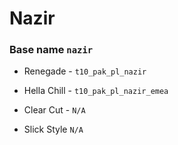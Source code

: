 
# Nazir   
### Base name `nazir`

 - Renegade - `t10_pak_pl_nazir`

 - Hella Chill - `t10_pak_pl_nazir_emea`

 - Clear Cut - `N/A`

 - Slick Style `N/A`
